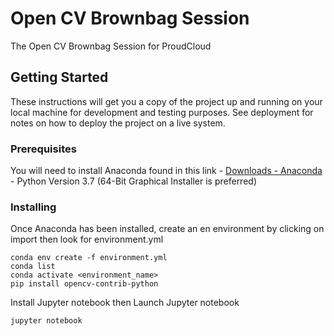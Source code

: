 # Open CV Brownbag Session

The Open CV Brownbag Session for ProudCloud

## Getting Started

These instructions will get you a copy of the project up and running on your local machine for development and testing purposes. See deployment for notes on how to deploy the project on a live system.

### Prerequisites

You will need to install Anaconda found in this link - [Downloads - Anaconda](https://www.anaconda.com/download/) - Python Version 3.7 (64-Bit Graphical Installer is preferred)

### Installing

Once Anaconda has been installed, create an en environment by clicking on import then look for environment.yml


```
conda env create -f environment.yml
conda list
conda activate <environment_name>
pip install opencv-contrib-python
```

Install Jupyter notebook then Launch Jupyter notebook
```
jupyter notebook
```

